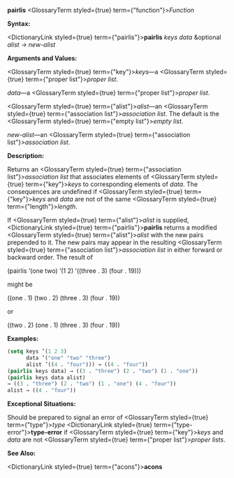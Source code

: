 **pairlis** <GlossaryTerm styled={true} term={"function"}><i>Function</i></GlossaryTerm> 



**Syntax:** 



<DictionaryLink styled={true} term={"pairlis"}><b>pairlis</b></DictionaryLink> *keys data* &amp;optional *alist → new-alist* 



**Arguments and Values:** 



<GlossaryTerm styled={true} term={"key"}><i>keys</i></GlossaryTerm>—a <GlossaryTerm styled={true} term={"proper list"}><i>proper list</i></GlossaryTerm>. 



*data*—a <GlossaryTerm styled={true} term={"proper list"}><i>proper list</i></GlossaryTerm>. 



<GlossaryTerm styled={true} term={"alist"}><i>alist</i></GlossaryTerm>—an <GlossaryTerm styled={true} term={"association list"}><i>association list</i></GlossaryTerm>. The default is the <GlossaryTerm styled={true} term={"empty list"}><i>empty list</i></GlossaryTerm>. 



*new-alist*—an <GlossaryTerm styled={true} term={"association list"}><i>association list</i></GlossaryTerm>. 



**Description:** 



Returns an <GlossaryTerm styled={true} term={"association list"}><i>association list</i></GlossaryTerm> that associates elements of <GlossaryTerm styled={true} term={"key"}><i>keys</i></GlossaryTerm> to corresponding elements of *data*. The consequences are undefined if <GlossaryTerm styled={true} term={"key"}><i>keys</i></GlossaryTerm> and *data* are not of the same <GlossaryTerm styled={true} term={"length"}><i>length</i></GlossaryTerm>. 



If <GlossaryTerm styled={true} term={"alist"}><i>alist</i></GlossaryTerm> is supplied, <DictionaryLink styled={true} term={"pairlis"}><b>pairlis</b></DictionaryLink> returns a modified <GlossaryTerm styled={true} term={"alist"}><i>alist</i></GlossaryTerm> with the new pairs prepended to it. The new pairs may appear in the resulting <GlossaryTerm styled={true} term={"association list"}><i>association list</i></GlossaryTerm> in either forward or backward order. The result of 



(pairlis ’(one two) ’(1 2) ’((three . 3) (four . 19))) 



might be 



((one . 1) (two . 2) (three . 3) (four . 19)) 



or 







 



 



((two . 2) (one . 1) (three . 3) (four . 19)) 



**Examples:**
```lisp
(setq keys ’(1 2 3) 
      data ’("one" "two" "three") 
      alist ’((4 . "four"))) → ((4 . "four")) 
(pairlis keys data) → ((3 . "three") (2 . "two") (1 . "one")) 
(pairlis keys data alist) 
→ ((3 . "three") (2 . "two") (1 . "one") (4 . "four")) 
alist → ((4 . "four")) 
```
**Exceptional Situations:** 



Should be prepared to signal an error of <GlossaryTerm styled={true} term={"type"}><i>type</i></GlossaryTerm> <DictionaryLink styled={true} term={"type-error"}><b>type-error</b></DictionaryLink> if <GlossaryTerm styled={true} term={"key"}><i>keys</i></GlossaryTerm> and *data* are not <GlossaryTerm styled={true} term={"proper list"}><i>proper lists</i></GlossaryTerm>. 



**See Also:** 



<DictionaryLink styled={true} term={"acons"}><b>acons</b></DictionaryLink> 



